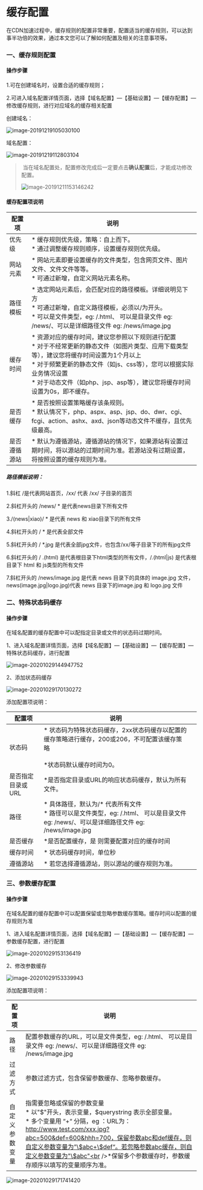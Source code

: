 # 缓存配置

在CDN加速过程中，缓存规则的配置非常重要，配置适当的缓存规则，可以达到事半功倍的效果，通过本文您可以了解如何配置及相关的注意事项等。

### 一、缓存规则配置

#### 操作步骤

1.可在创建域名时，设置合适的缓存规则；

2.可进入域名配置详情页面，选择【域名配置】—【基础设置】—【缓存配置】—修改缓存规则，进行对应域名的缓存相关配置

创建域名：

![image-20191219105030100](../../images/image-20191219105030100.png)

域名配置：

![image-20191219112803104](../../images/image-20191219112803104.png)

> 当在域名配置处，配置修改完成后一定要点击**确认配置**后，才能成功修改配置。
>
>![image-20191211153146242](../../images/image-20191211153146242.png)

#### 缓存配置项说明

| 配置项       | 说明                                                         |
| ------------ | ------------------------------------------------------------ |
| 优先级       | *  缓存规则优先级，策略：自上而下。<br />*  通过调整缓存规则顺序，设置缓存规则优先级。 |
| 网站元素     | *  网站元素即要设置缓存的文件类型，包含网页文件、图片文件、文件文件等等。<br />*  可通过新增，自定义网站元素名称。 |
| 路径模板     | *  选定网站元素后，会匹配对应的路径模板。详细说明见下方<br />*  可通过新增，自定义路径模板，必须以/为开头。<br />*  可以是文件类型，eg: /.html、 可以是目录文件 eg: /news/、可以是详细路径文件 eg: /news/image.jpg |
| 缓存时间     | *  资源对应的缓存时间，建议您参照以下规则进行配置<br />*  对于不经常更新的静态文件（如图片类型、应用下载类型等），建议您将缓存时间设置为1个月以上<br />*  对于频繁更新的静态文件（如js、css等），您可以根据实际业务情况设置<br />*  对于动态文件（如php、jsp、asp等），建议您将缓存时间设置为0s，即不缓存。 |
| 是否缓存     | *  是否按照设置策略缓存该条规则。<br />*  默认情况下，php、aspx、asp、jsp、do、dwr、cgi、fcgi、action、ashx、axd、json等动态文件不缓存，且优先级最高。 |
| 是否遵循源站 | *  默认为遵循源站，遵循源站的情况下，如果源站有设置过期时间，将以源站的过期时间为准。若源站没有过期设置，将按照设置的缓存规则为准。 |

##### 路径模板说明：

1.斜杠 /是代表网站首页，/xx/ 代表 /xx/ 子目录的首页

2.斜杠开头的 /news/ * 是代表news目录下所有文件

3./(news|xiao)/ * 是代表 news 和 xiao目录下的所有文件

4.斜杠开头的 / * 是代表全部文件

5.斜杠开头的 / *.jpg 是代表全部jpg文件，也包含/xx/等子目录下的所有jpg文件

6.斜杠开头的 / .(html) 是代表根目录下html类型的所有文件，/.(html|js) 是代表根目录下 html 和 js类型的所有文件

7.斜杠开头的 /news/image.jpg 是代表 news 目录下的具体的 image.jpg 文件，news(image.jpg|logo.jpg)代表 news 目录下的image.jpg 和 logo.jpg 文件

### 二、特殊状态码缓存

#### 操作步骤

在域名配置的缓存配置中可以配指定目录或文件的状态码过期时间。

1、进入域名配置详情页面，选择【域名配置】—【基础设置】—【缓存配置】—特殊状态码缓存，进行配置

![image-20201029144947752](../../images/image-20201029144947752.png)

2、添加状态码缓存

![image-20201029170130272](../../images/image-20201029170130272.png)

添加配置项说明：

| 配置项            | 说明                                                         |      |
| ----------------- | ------------------------------------------------------------ | ---- |
| 状态码            | * 状态码为特殊状态码缓存，2xx状态码缓存以配置的缓存策略进行缓存，200或206，不可配置该缓存策略<br /><br />*状态码默认缓存时间为0。 |      |
| 是否指定目录或URL | *是否指定目录或URL的响应状态码缓存，默认为所有文件。         |      |
| 路径              | * 具体路径，默认为/* 代表所有文件<br />* 路径可以是文件类型，eg: /.html、 可以是目录文件 eg: /news/、可以是详细路径文件 eg: /news/image.jpg |      |
| 是否缓存          | *是否配置缓存，是 则需要配置对应的缓存时间                   |      |
| 缓存时间          | * 状态码缓存时间，单位秒                                     |      |
| 遵循源站          | * 若您选择遵循源站，则以源站的缓存规则为准。                 |      |


### 三、参数缓存配置

#### 操作步骤

在域名配置的缓存配置中可以配置保留或忽略参数缓存策略。缓存时间以配置的缓存规则为准

1、进入域名配置详情页面，选择【域名配置】—【基础设置】—【缓存配置】—参数缓存配置，进行配置

![image-20201029153136419](../../images/image-20201029153136419.png)

2、修改参数缓存

![image-20201029153339943](../../images/image-20201029153339943.png)

添加配置项说明：

| 配置项         | 说明                                                         |
| -------------- | ------------------------------------------------------------ |
| 路径           | 配置参数缓存的URL，可以是文件类型，eg: /.html、 可以是目录文件 eg: /news/、可以是详细路径文件 eg: /news/image.jpg |
| 过滤方式       | 参数过滤方式，包含保留参数缓存、忽略参数缓存。               |
| 自定义参数变量 | 指需要忽略或保留的参数变量<br />* 以"$"开头，表示变量，\$querystring 表示全部变量。<br />* 多个变量用 “+“ 分隔，eg ：URL为：http://www.test.com/xxx.jpg?abc=500&def=600&hhh=700，保留参数abc和def缓存，则自定义参数变量为”\$abc+\$def“。若忽略参数abc缓存，则自定义参数变量为"\$abc"<br />*保留多个参数缓存时，参数缓存顺序以填写的变量顺序为准。 |

![image-20201029171741420](../../images/image-20201029171741420.png)